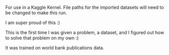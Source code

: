 For use in a Kaggle Kernel.  File paths for the imported datasets will need to be changed to make this run.  

I am super proud of this :)

This is the first time I was given a problem, a dataset, and I figured out how to solve that problem on my own :)

It was trained on world bank publications data.